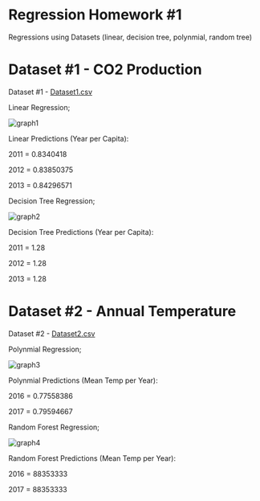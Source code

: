 # Regression Homework #1

Regressions using Datasets (linear, decision tree, polynmial, random tree)


# Dataset #1 - CO2 Production
Dataset #1 - [Dataset1.csv](https://github.com/ParishayA/Regression-Homework-1/files/7757074/Dataset1.csv)

Linear Regression;

![graph1](https://user-images.githubusercontent.com/95951042/146975216-ab5eca73-6dca-46fb-bd7c-a3ab97832b46.png)

Linear Predictions (Year per Capita):

2011 = 0.8340418

2012 = 0.83850375

2013 = 0.84296571


Decision Tree Regression;

![graph2](https://user-images.githubusercontent.com/95951042/146975435-c5099817-0175-40f2-aeea-63bf5b20f402.png)

Decision Tree Predictions (Year per Capita):

2011 = 1.28

2012 = 1.28

2013 = 1.28


# Dataset #2 - Annual Temperature
Dataset #2 - [Dataset2.csv](https://github.com/ParishayA/Regression-Homework-1/files/7757088/Dataset2.csv)

Polynmial Regression;

![graph3](https://user-images.githubusercontent.com/95951042/146975587-7ae66207-383b-439e-9f34-a97a18735262.png)

Polynmial Predictions (Mean Temp per Year):

2016 = 0.77558386

2017 = 0.79594667


Random Forest Regression;

![graph4](https://user-images.githubusercontent.com/95951042/146975727-49d30d4f-6423-4eac-9a1a-9385a13c2092.png)

Random Forest Predictions (Mean Temp per Year):

2016 = 88353333

2017 = 88353333

